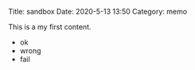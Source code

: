 Title: sandbox
Date: 2020-5-13 13:50
Category: memo

This is a my first content.

- ok
- wrong
- fail